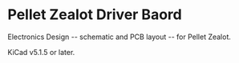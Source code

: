 # Pellet Zealot Driver Baord

Electronics Design -- schematic and PCB layout -- for Pellet Zealot.

KiCad v5.1.5 or later.
